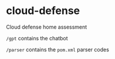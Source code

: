 # cloud-defense
Cloud defense home assessment

`/gpt` contains the chatbot 


`/parser` contains the `pom.xml` parser codes
